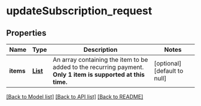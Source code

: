 # updateSubscription_request
## Properties

| Name | Type | Description | Notes |
|------------ | ------------- | ------------- | -------------|
| **items** | [**List**](Package.md) | An array containing the item to be added to the recurring payment. **Only 1 item is supported at this time.** | [optional] [default to null] |

[[Back to Model list]](../README.md#documentation-for-models) [[Back to API list]](../README.md#documentation-for-api-endpoints) [[Back to README]](../README.md)

